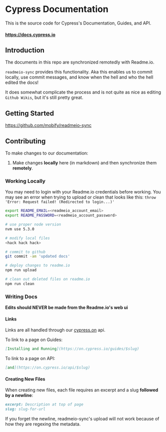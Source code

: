 # Cypress Documentation

This is the source code for Cypress's Documentation, Guides, and API.

#### https://docs.cypress.io

## Introduction

The documents in this repo are synchronized remotedly with Readme.io.

`readmeio-sync` provides this functionality. Aka this enables us to commit locally, use commit messages, and know when the hell and who the hell edited the docs!

It does somewhat complicate the process and is not quite as nice as editing `Github Wikis`, but it's still pretty great.

## Getting Started

https://github.com/mobify/readmeio-sync

## Contributing

To make changes to our documentation:

1. Make changes **locally** here (in markdown) and then synchronize them **remotely**.

### Working Locally

You may need to login with your Readme.io credentials before working. You may see an error when trying to upload or clean that looks like this: `throw 'Error: Request failed! (Redirected to login...)'`

```bash
export README_EMAIL=<readmeio_account_email>
export README_PASSWORD=<readmeio_account_password>
```

```bash
# use proper node version
nvm use 5.3.0

# modify local files
<hack hack hack>

# commit to github
git commit -am 'updated docs'

# deploy changes to readme.io
npm run upload

# clean out deleted files on readme.io
npm run clean
```

### Writing Docs

**Edits should NEVER be made from the Readme.io's web ui**


#### Links

Links are all handled through our [cypress.on](https://github.com/cypress-io/cypress-on) api.

To link to a page on Guides:
```md
[Installing and Running](https://on.cypress.io/guides/$slug)
```

To link to a page on API:
```md
[and](https://on.cypress.io/api/$slug)
```

#### Creating New Files

When creating new files, each file requires an excerpt and a slug **followed by a newline**:
```md
excerpt: Description at top of page
slug: slug-for-url


```

If you forget the newline, readmeio-sync's upload will not work because of how they are regexing the metadata.
